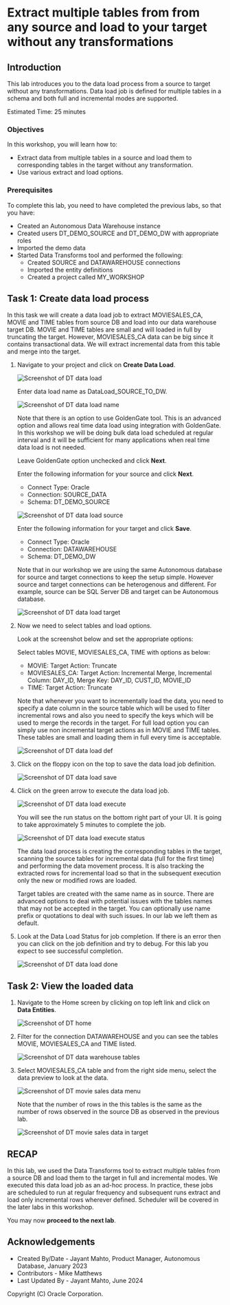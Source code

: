 # Extract multiple tables from from any source and load to your target without any transformations


## Introduction

This lab introduces you to the data load process from a source to target without any transformations. Data load job is defined for multiple tables in a schema and both full and incremental modes are supported.

Estimated Time: 25 minutes

### Objectives

In this workshop, you will learn how to:
- Extract data from multiple tables in a source and load them to corresponding tables in the target without any transformation.
- Use various extract and load options.

### Prerequisites

To complete this lab, you need to have completed the previous labs, so that you have:

- Created an Autonomous Data Warehouse instance
- Created users DT\_DEMO\_SOURCE and DT\_DEMO\_DW with appropriate roles
- Imported the demo data
- Started Data Transforms tool and performed the following:
    - Created SOURCE and DATAWAREHOUSE connections
    - Imported the entity definitions
    - Created a project called MY\_WORKSHOP


## Task 1: Create data load process

In this task we will create a data load job to extract MOVIESALES\_CA, MOVIE and TIME tables from source DB and load into our data warehouse target DB. MOVIE and TIME tables are small and will loaded in full by truncating the target. However, MOVIESALES\_CA data can be big since it contains transactional data. We will extract incremental data from this table and merge into the target.

1. Navigate to your project and click on **Create Data Load**.

    ![Screenshot of DT data load](images/image_dt_dataload.png)

    Enter data load name as DataLoad\_SOURCE\_TO\_DW.

    ![Screenshot of DT data load name](images/image_dt_dataload_name.png)

    Note that there is an option to use GoldenGate tool. This is an advanced option and allows real time data load using integration with GoldenGate. In this workshop we will be doing bulk data load scheduled at regular interval and it will be sufficient for many applications when real time data load is not needed. 

    Leave GoldenGate option unchecked and click **Next**.

    Enter the following information for your source and click **Next**.
    - Connect Type: Oracle
    - Connection: SOURCE\_DATA
    - Schema: DT\_DEMO\_SOURCE

    ![Screenshot of DT data load source](images/image_dt_dataload_source.png)

    Enter the following information for your target and click **Save**.
    - Connect Type: Oracle
    - Connection: DATAWAREHOUSE
    - Schema: DT\_DEMO\_DW

    Note that in our workshop we are using the same Autonomous database for source and target connections to keep the setup simple. However source and target connections can be heterogenous and different. For example, source can be SQL Server DB and target can be Autonomous database.

    ![Screenshot of DT data load target](images/image_dt_dataload_target.png)

2. Now we need to select tables and load options.

    Look at the screenshot below and set the appropriate options:

    Select tables MOVIE, MOVIESALES\_CA, TIME with options as below:

    - MOVIE: Target Action: Truncate
    - MOVIESALES\_CA: Target Action: Incremental Merge, Incremental Column: DAY\_ID, Merge Key: DAY\_ID, CUST\_ID, MOVIE\_ID
    - TIME:  Target Action: Truncate

    Note that whenever you want to incrementally load the data, you need to specify a date column in the source table which will be used to filter incremental rows and also you need to specify the keys which will be used to merge the records in the target. For full load option you can simply use non incremental target actions as in MOVIE and TIME tables. These tables are small and loading them in full every time is acceptable.

    ![Screenshot of DT data load def](images/image_dt_dataload_definition.png)

3. Click on the floppy icon on the top to save the data load job definition.

    ![Screenshot of DT data load save](images/image_dt_dataload_save.png)

4. Click on the green arrow to execute the data load job. 

    ![Screenshot of DT data load execute](images/image_dt_dataload_execute.png)

    You will see the run status on the bottom right part of your UI. It is going to take approximately 5 minutes to complete the job.

    ![Screenshot of DT data load execute status](images/image_dt_dataload_execute_status.png)

    The data load process is creating the corresponding tables in the target, scanning the source tables for incremental data (full for the first time) and performing the data movement process. It is also tracking the extracted rows for incremental load so that in the subsequent execution only the new or modified rows are loaded.

    Target tables are created with the same name as in source. There are advanced options to deal with potential issues with the tables names that may not be accepted in the target. You can optionally use name prefix or quotations to deal with such issues. In our lab we left them as default.

5. Look at the Data Load Status for job completion. If there is an error then you can click on the job definition and try to debug. For this lab you expect to see successful completion.

    ![Screenshot of DT data load done](images/image_dt_dataload_done.png)

## Task 2: View the loaded data

1. Navigate to the Home screen by clicking on top left link and click on **Data Entities**.

    ![Screenshot of DT home](images/image_data_transforms_home.png)

2. Filter for the connection DATAWAREHOUSE and you can see the tables MOVIE, MOVIESALES\_CA and TIME listed.

    ![Screenshot of DT data warehouse tables](images/image_datawarehouse_tables.png)

3. Select MOVIESALES\_CA table and from the right side menu, select the data preview to look at the data.

    ![Screenshot of DT movie sales data menu](images/image_moviesales_data_menu.png)

    Note that the number of rows in the this tables is the same as the number of rows observed in the source DB as observed in the previous lab.

    ![Screenshot of DT movie sales data in target](images/image_moviesales_data_target.png)

## RECAP

In this lab, we used the Data Transforms tool to extract multiple tables from a source DB and load them to the target in full and incremental modes. We executed this data load job as an ad-hoc process. In practice, these jobs are scheduled to run at regular frequency and subsequent runs extract and load only incremental rows wherever defined. Scheduler will be covered in the later labs in this workshop.

You may now **proceed to the next lab**.

## Acknowledgements

- Created By/Date - Jayant Mahto, Product Manager, Autonomous Database, January 2023
- Contributors - Mike Matthews
- Last Updated By - Jayant Mahto, June 2024

Copyright (C)  Oracle Corporation.
